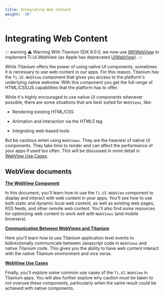 ```yaml
---
title: Integrating Web Content
weight: '30'
---
```


# Integrating Web Content

::: warning ⚠️ Warning
With Titanium SDK 8.0.0, we now use [WKWebView](/guide/Titanium_SDK/Titanium_SDK_How-tos/WKWebView/) to implement Ti.UI.WebView (as Apple has deprecated [UIWebView](https://developer.apple.com/documentation/uikit/uiwebview)).
:::

While Titanium offers the power of using native UI components, sometimes it is necessary to use web content in our apps. For this reason, Titanium has the `Ti.UI.WebView` component that gives you access to the platform's underlying native webview. With this component you get the full range of HTML/CSS/JS capabilities that the platform has to offer.

While it's highly encouraged to use native UI components whenever possible, there are some situations that are best suited for `WebViews`, like:

* Rendering existing HTML/CSS

* Animation and interaction via the HTML5 <canvas> tag

* Integrating web-based tools

But be cautious when using `WebViews`. They are the heaviest of native UI components. They take time to render and can affect the performance of your apps if used too often. This will be discussed in more detail in [WebView Use Cases](/guide/Titanium_SDK/Titanium_SDK_How-tos/Integrating_Web_Content/WebView_Use_Cases/).

## WebView documents

**[The WebView Component](/guide/Titanium_SDK/Titanium_SDK_How-tos/Integrating_Web_Content/The_WebView_Component/)**

In this document, you'll learn how to use the `Ti.UI.WebView` component to display and interact with web content in your apps. You'll see how to use both static and dynamic local web content, as well as existing web pages, RSS feeds, and other remote web content. You'll also find some resources for optimizing web content to work well with `WebViews` (and mobile browsers).

**[Communication Between WebViews and Titanium](/guide/Titanium_SDK/Titanium_SDK_How-tos/Integrating_Web_Content/Communication_Between_WebViews_and_Titanium/)**

Here you'll learn how to use Titanium application level events to bidirectionally communicate between Javascript code in `WebViews` and native Titanium code. This gives you the ability to have web content interact with the native Titanium environment and vice versa.

**[WebView Use Cases](/guide/Titanium_SDK/Titanium_SDK_How-tos/Integrating_Web_Content/WebView_Use_Cases/)**

Finally, you'll explore some common use cases of the `Ti.UI.WebView` in Titanium apps. You will also further explore why caution must be taken to not overuse these components, particularly when the same result could be achieved with native components.
